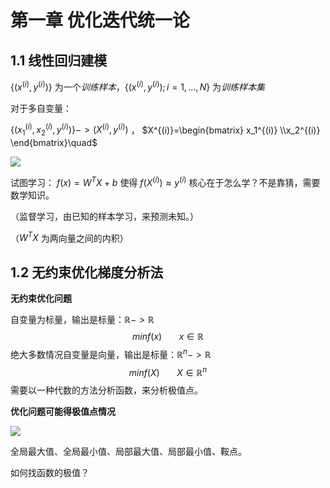 # 第一章 优化迭代统一论

## 1.1 线性回归建模

$\{(x^{(i)},y^{(i)})\}$ 为一个*训练样本*，$\{(x^{(i)},y^{(i)}); i=1,...,N\}$ 为*训练样本集*

对于多自变量：

$\{(x_1^{(i)},x_2^{(i)},y^{(i)})\} ->(X^{(i)},y^{(i)})$ ， $X^{(i)}=\begin{bmatrix} x_1^{(i)} \\x_2^{(i)} \end{bmatrix}\quad$ 

![](D:\math-in-AI\picture\线性回归1.PNG)

试图学习： $f(x) = W^TX+b$ 使得 $f(X^{(i)})\approx y^{(i)}$ 核心在于怎么学？不是靠猜，需要数学知识。

（监督学习，由已知的样本学习，来预测未知。）

（$W^TX$ 为两向量之间的内积）

## 1.2 无约束优化梯度分析法

**无约束优化问题**

自变量为标量，输出是标量：$\mathbb{R}->\mathbb{R}$
$$
minf(x)     \ \ \ \ \ \ \ x\in\mathbb{R}
$$
绝大多数情况自变量是向量，输出是标量：$\mathbb{R}^n->\mathbb{R}$
$$
minf(X)     \ \ \ \ \ \ \ X\in\mathbb{R}^n
$$
需要以一种代数的方法分析函数，来分析极值点。

**优化问题可能得极值点情况**

![](D:\math-in-AI\picture\无约束优化梯度分析1.PNG)

全局最大值、全局最小值、局部最大值、局部最小值、鞍点。

如何找函数的极值？



